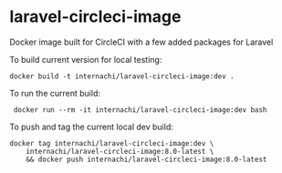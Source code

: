 # laravel-circleci-image
Docker image built for CircleCI with a few added packages for Laravel


To build current version for local testing:

    docker build -t internachi/laravel-circleci-image:dev .

To run the current build:

     docker run --rm -it internachi/laravel-circleci-image:dev bash

To push and tag the current local dev build:

```
docker tag internachi/laravel-circleci-image:dev \
    internachi/laravel-circleci-image:8.0-latest \
    && docker push internachi/laravel-circleci-image:8.0-latest
```
